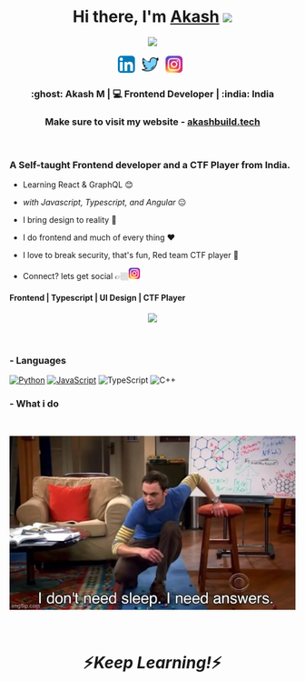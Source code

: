 <div align='center'>
   <h1>Hi there, I'm <a href="https://akashbuild.tech">Akash</a> <img src="https://media.giphy.com/media/hvRJCLFzcasrR4ia7z/giphy.gif" width="25px"> </h1>   
   <img src="https://pronoun.cyou/x/y?subject=He&object=Him&height=20"> 
</div>

<p align='center'>
   <a href="https://www.linkedin.com/in/akashm398"><img height="30" src="https://raw.githubusercontent.com/AkashM398/AkashM398/master/images/linkedin.png"></a>&nbsp;&nbsp;
<a href="https://twitter.com/akashm398"><img height="30" src="https://raw.githubusercontent.com/AkashM398/AkashM398/master/images/twitter.png"></a>&nbsp;&nbsp;
<a href="https://instagram.com"><img height="30" src="https://raw.githubusercontent.com/AkashM398/AkashM398/master/images/insta.png"></a>&nbsp;&nbsp;
 </p>


<div align="center">
<h3>:ghost:	 Akash M | 💻 Frontend Developer | :india: India</h3>
</div>

<div align="center">
<h3>Make sure to visit my website - <a href="https://akashbuild.tech">akashbuild.tech</a></h3>
</div>
<br />

<p align="center">
  <h3> A Self-taught Frontend developer and a CTF Player from India.</h3>
</p>

 - Learning React & GraphQL :blush:
 
 - <i>with Javascript, Typescript, and Angular</i> :neutral_face:
   
 - I bring design to reality :zany_face:
 
 - I do frontend and much of every thing :heart:
 
 - I love to break security, that's fun, Red team CTF player :shushing_face:
 
 - Connect? lets get social 👉🏼[<img height="20" src="https://raw.githubusercontent.com/AkashM398/AkashM398/master/images/insta.png" >](https://instragram.com)
 
 <p align="center">
  <h4> Frontend | Typescript | UI Design | CTF Player </h4>
  </p>

<!--  -->

<p align="center" >
<a href="https://github.com/anuraghazra/github-readme-stats"> 
    <img  src="https://github-readme-stats.vercel.app/api?username=AkashM398&&show_icons=true&theme=radical"/>
  </a>

</p>

<br />

### - Languages 

<p align="center">

[![Python](https://img.shields.io/badge/-Python-000?&logo=python)](https://github.com/AkashM398?tab=repositories&q=&type=&language=python)
[![JavaScript](https://img.shields.io/badge/-JavaScript-000?&logo=JavaScript&logoColor=ddc508)](https://github.com/AkashM398?tab=repositories&q=&type=&language=javascript)
![TypeScript](https://img.shields.io/badge/-TypeScript-000?&logo=TypeScript&logoColor=007ACC)
![C++](https://img.shields.io/badge/-C++-000?&logo=c%2b%2b&logoColor=00599C)

</p>


 ### - What i do

<br />

<p align="center">
   <img src="https://raw.githubusercontent.com/AkashM398/AkashM398/master/images/nosleep.jpg" />
   </p>
   
<br />

<h1 align='center'>⚡️<i>Keep Learning!</i>⚡️</h1>

